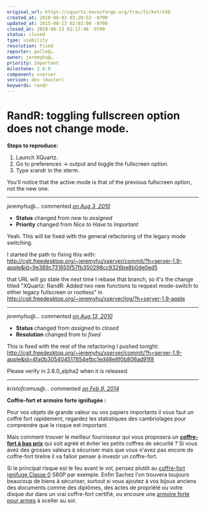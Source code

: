 ```yaml
---
original_url: https://xquartz.macosforge.org/trac/ticket/430
created_at: 2010-08-03 03:20:52 -0700
updated_at: 2015-08-13 02:03:00 -0700
closed_at: 2010-08-13 02:17:48 -0700
status: closed
type: usability
resolution: Fixed
reporter: pelle@…
owner: jeremyhu@…
priority: Important
milestone: 2.6.0
component: xserver
version: dev (master)
keywords: randr
---
```


RandR: toggling fullscreen option does not change mode.
=======================================================


**Steps to reproduce:**

1.  Launch XQuartz.
2.  Go to preferences -&gt; output and toggle the fullscreen option.
3.  Type xrandr in the xterm.

You'll notice that the active mode is that of the previous fullscreen option, not the new one.



---

*jeremyhu@…* commented *[on Aug 3, 2010](https://xquartz.macosforge.org/trac/ticket/430#comment:1 "August 3, 2010 at 8:11 PM PDT")*

-   **Status** changed from *new* to *assigned*
-   **Priority** changed from *Nice to Have* to *Important*

Yeah. This will be fixed with the general refactoring of the legacy mode switching.

I started the path to fixing this with:
<http://cgit.freedesktop.org/~jeremyhu/xserver/commit/?h=server-1.9-apple&id=9e389c731655f57fb350298cc9326be8b0de0ed5>

that URL will go stale the next time I rebase that branch, so it's the change titled "XQuartz: RandR: Added two new functions to request mode-switch to either legacy fullscreen or rootless" in <http://cgit.freedesktop.org/~jeremyhu/xserver/log/?h=server-1.9-apple>



---

*jeremyhu@…* commented *[on Aug 13, 2010](https://xquartz.macosforge.org/trac/ticket/430#comment:2 "August 13, 2010 at 2:17 AM PDT")*

-   **Status** changed from *assigned* to *closed*
-   **Resolution** changed from to *fixed*

This is fixed with the rest of the refactoring I pushed tonight:
<http://cgit.freedesktop.org/~jeremyhu/xserver/commit/?h=server-1.9-apple&id=4fa0b305404517854efbc1ed48e8f0b806ad91f8>

Please verify in 2.6.0\_alpha2 when it is released.



---

*kristofcamus@…* commented *[on Feb 9, 2014](https://xquartz.macosforge.org/trac/ticket/430#comment:3 "February 9, 2014 at 1:20 AM PST")*

**Coffre-fort et armoire forte ignifugée :**

Pour vos objets de grande valeur ou vos papiers importants il vous faut un coffre fort rapidement, regardez les statistiques des cambriolages pour comprendre que le risque est important.

Mais comment trouver le meilleur fournisseur qui vous proposera un **[coffre-fort à bas prix](http://www.infosafe.fr)** qui soit agréé et éviter les petits coffres de sécurité ? Si vous avez des grosses valeurs à sécuriser mais que vous n'avez pas encore de coffre-fort tirelire il va falloir penser à investir un coffre-fort.

Si le principal risque est le feu avant le vol, pensez plutôt au [coffre-fort ignifuge Classe 0](http://www.infosafe.fr/coffre-fort-ignifuge/coffre-fort-ignifuge.htm) S60P par exemple.
Enfin Sachez l'on trouvera toujours beaucoup de biens à sécuriser, surtout si vous ajoutez à vos bijoux anciens des documents comme des diplômes, des actes de propriété ou votre disque dur dans un vrai coffre-fort certifié, ou encoure une [armoire forte pour armes](http://www.infosafe.fr/Armoirefortedin/Armoirefortedin.htm) à sceller au sol.



